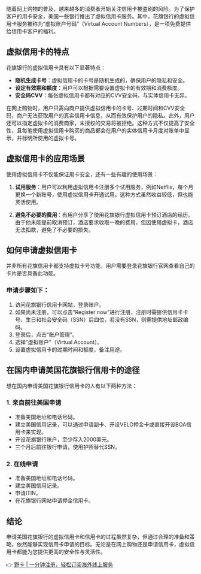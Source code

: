 随着网上购物的普及，越来越多的消费者开始关注信用卡被盗刷的风险。为了保护客户的用卡安全，美国一些银行推出了虚拟信用卡服务。其中，花旗银行的虚拟信用卡服务被称为“虚拟账户号码”（Virtual Account Numbers），是一项免费提供给信用卡客户的福利。

## 虚拟信用卡的特点

花旗银行的虚拟信用卡具有以下显著特点：

- **随机生成卡号**：虚拟信用卡的卡号是随机生成的，确保用户的隐私和安全。
- **设定有效期和额度**：用户可以根据需要设置虚拟卡的有效期和消费额度。
- **安全码CVV**：每张虚拟信用卡都有对应的CVV安全码，与实体信用卡无异。

在网上购物时，用户只需向商户提供虚拟信用卡的卡号、过期时间和CVV安全码，商户无法获取用户的真实信用卡信息，从而有效保护用户的隐私。此外，用户还可以指定虚拟卡的消费商家，未授权的交易将被拒绝。这种方式不仅提高了安全性，且每笔使用虚拟信用卡购买的商品都会在用户的实体信用卡月度对账单中显示，并标明所使用的虚拟卡号。

## 虚拟信用卡的应用场景

使用虚拟信用卡不仅能保证用卡安全，还有一些有趣的使用场景：

1. **试用服务**：用户可以利用虚拟信用卡注册多个试用服务，例如Netflix，每个月更换一个新账号，使用虚拟信用卡开通试用。这种方式虽然收益较低，但也能灵活使用。
   
2. **避免不必要的费用**：有用户分享了使用花旗银行虚拟信用卡预订酒店的经历。由于他未能提前取消预订，酒店要求收取一晚的费用，但因使用虚拟卡，酒店无法扣款，避免了不必要的损失。

## 如何申请虚拟信用卡

并非所有花旗信用卡都支持虚拟卡号功能，用户需要登录花旗银行官网查看自己的卡片是否具备此功能。

### 申请步骤如下：

1. 访问花旗银行信用卡网站，登录账户。
2. 如果尚未注册，可以点击“Register now”进行注册，注册时需提供信用卡卡号、生日和社会安全码（SSN）后四位，若没有SSN，则需提供地址邮政编码。
3. 登录后，点击“账户管理”。
4. 选择“虚拟账户”（Virtual Account）。
5. 设置虚拟信用卡的过期时间和额度，备注用途。

## 在国内申请美国花旗银行信用卡的途径

想在国内申请美国花旗银行信用卡的人有以下两种方法：

### 1. 亲自前往美国申请

- 准备美国地址和电话号码。
- 建立美国信用记录，可以通过申请副卡、开设VELO押金卡或直接开设BOA信用卡来实现。
- 开设花旗银行账户，至少存入2000美元。
- 三个月后前往银行申请，使用护照替代SSN。

### 2. 在线申请

- 准备美国地址和电话号码。
- 建立美国信用记录。
- 申请ITIN。
- 在花旗银行网站申请押金信用卡。

## 结论

申请美国花旗银行的虚拟信用卡和信用卡的过程虽然复杂，但通过合理的准备和策略，依然能够实现信用卡申请的目标。无论是在网上购物还是申请信用卡，虚拟信用卡都能为您提供更高的安全性与灵活性。

👉 [野卡 | 一分钟注册，轻松订阅海外线上服务](https://bit.ly/bewildcard)